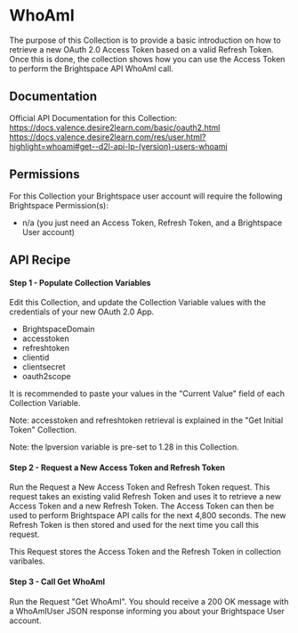 # WhoAmI

The purpose of this Collection is to provide a basic introduction on how to retrieve a new OAuth 2.0 Access Token based on a valid Refresh Token. Once this is done, the collection shows how you can use the Access Token to perform the Brightspace API WhoAmI call.

## Documentation
Official API Documentation for this Collection:
https://docs.valence.desire2learn.com/basic/oauth2.html
https://docs.valence.desire2learn.com/res/user.html?highlight=whoami#get--d2l-api-lp-(version)-users-whoami

## Permissions
For this Collection your Brightspace user account will require the following Brightspace Permission(s):
- n/a (you just need an Access Token, Refresh Token, and a Brightspace User account)

## API Recipe
#### Step 1 - Populate Collection Variables

Edit this Collection, and update the Collection Variable values with the credentials of your new OAuth 2.0 App.

- BrightspaceDomain
- accesstoken
- refreshtoken
- clientid
- clientsecret
- oauth2scope

It is recommended to paste your values in the "Current Value" field of each Collection Variable.

Note: accesstoken and refreshtoken retrieval is explained in the "Get Initial Token" Collection.

Note: the lpversion variable is pre-set to 1.28 in this Collection.

#### Step 2 - Request a New Access Token and Refresh Token

Run the Request a New Access Token and Refresh Token request. This request takes an existing valid Refresh Token and uses it to retrieve a new Access Token and a new Refresh Token. The Access Token can then be used to perform Brightspace API calls for the next 4,800 seconds. The new Refresh Token is then stored and used for the next time you call this request.

This Request stores the Access Token and the Refresh Token in collection varibales.

#### Step 3 - Call Get WhoAmI

Run the Request "Get WhoAmI". You should receive a 200 OK message with a WhoAmIUser JSON response informing you about your Brightspace User account.

